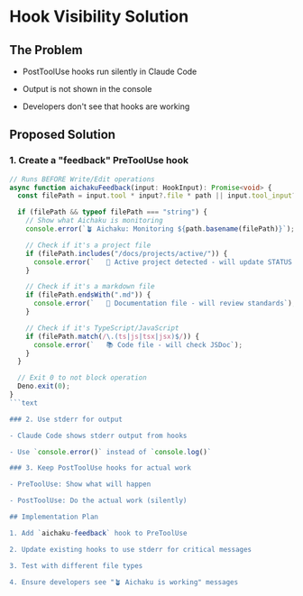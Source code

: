 # Hook Visibility Solution

## The Problem

- PostToolUse hooks run silently in Claude Code

- Output is not shown in the console

- Developers don't see that hooks are working

## Proposed Solution

### 1. Create a "feedback" PreToolUse hook

````typescript
// Runs BEFORE Write/Edit operations
async function aichakuFeedback(input: HookInput): Promise<void> {
  const filePath = input.tool * input?.file * path || input.tool_input?.path;

  if (filePath && typeof filePath === "string") {
    // Show what Aichaku is monitoring
    console.error(`🪴 Aichaku: Monitoring ${path.basename(filePath)}`);

    // Check if it's a project file
    if (filePath.includes("/docs/projects/active/")) {
      console.error(`   📁 Active project detected - will update STATUS.md`);
    }

    // Check if it's a markdown file
    if (filePath.endsWith(".md")) {
      console.error(`   📖 Documentation file - will review standards`);
    }

    // Check if it's TypeScript/JavaScript
    if (filePath.match(/\.(ts|js|tsx|jsx)$/)) {
      console.error(`   📚 Code file - will check JSDoc`);
    }
  }

  // Exit 0 to not block operation
  Deno.exit(0);
}
```text

### 2. Use stderr for output

- Claude Code shows stderr output from hooks

- Use `console.error()` instead of `console.log()`

### 3. Keep PostToolUse hooks for actual work

- PreToolUse: Show what will happen

- PostToolUse: Do the actual work (silently)

## Implementation Plan

1. Add `aichaku-feedback` hook to PreToolUse

2. Update existing hooks to use stderr for critical messages

3. Test with different file types

4. Ensure developers see "🪴 Aichaku is working" messages
````
